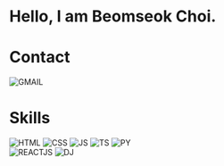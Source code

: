 # Hello, I am Beomseok Choi.  
  
# Contact    
![GMAIL](https://img.shields.io/badge/bschoi412@-EA4335?style=for-flat-square&logo=Gmail&logoColor=white) 

# Skills  
![HTML](https://img.shields.io/badge/HTML5-E34F26?style=for-flat-square&logo=HTML5&logoColor=white) ![CSS](https://img.shields.io/badge/CSS3-1572B6?style=for-flat-square&logo=CSS3&logoColor=white) ![JS](https://img.shields.io/badge/JavaScript-F7DF1E?style=for-flat-square&logo=JavaScript&logoColor=black) ![TS](https://img.shields.io/badge/TypeScript-3178C6?style=for-flat-square&logo=TypeScript&logoColor=white) ![PY](https://img.shields.io/badge/Python-3776AB?style=for-flat-square&logo=Python&logoColor=white)  
![REACTJS](https://img.shields.io/badge/React.js-20232A?style=for-flat-square&logo=React&logoColor=61DAFB) ![DJ](https://img.shields.io/badge/Django-092E20?style=for-flat-square&logo=Django&logoColor=white)

